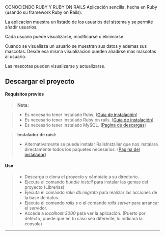 CONOCIENDO RUBY Y RUBY ON RAILS
Aplicación sencilla, hecha en Ruby (usando su framework Ruby on Rails).

La aplicacion muestra un listado de los usuarios del sistema y se permite añadir usuarios.

Cada usuario puede visualizarse, modificarse o eliminarse.

Cuando se visualiaza un usuario se muestran sus datos y ademas sus mascotas. Desde esa misma visualizacion pueden añadirse mas mascotas al usuario.

Las mascotas pueden visualizarse y actualizarse.

Descargar el proyecto
-
#### **Requisitos previos**

> **Nota:**

> - Es necesario tener instalado Ruby.  ([Guía de instalación](https://www.ruby-lang.org/es/documentation/installation/))
> - Es necesario tener instalado Ruby on rails. ([Guía de instalación](http://rubyonrails.org.es/instala.html))
> - Es necesario tener instalado MySQL. ([Pagina de descargas](http://sqlite.org/download.html))

> **Instalador de raisl:**
> - Alternativamente se puede instalar RailsInstaller que nos instalara directamente todos los paquetes necesarios. ([Pagina del instalador](http://railsinstaller.org/en))

#### **Uso**

>- Descarga o clona el proyecto y cámbiate a su directorio.
>- Ejecuta el comando *bundle install* para instalar las gemas del proyecto (Librerías)
>- Ejecuta el comando *rake db:migrate* para realizar las acciones de la base de datos.
>- Ejecuta el comando *rails s* o el comando *rails server* para arrancar el servidor.
>- Accede a *localhost:3000* para ver la aplicación. (Puerto por defecto, puede que en tu caso sea diferente, lo indicará la consola)

----------
